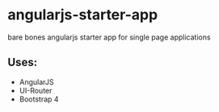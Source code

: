 # angularjs-starter-app

bare bones angularjs starter app for single page applications

## Uses:
- AngularJS
- UI-Router
- Bootstrap 4
